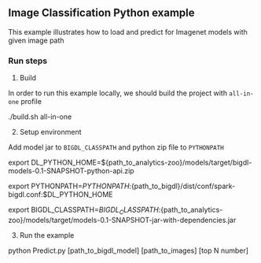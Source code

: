 ## Image Classification Python example
This example illustrates how to load and predict for Imagenet models with given image path
### Run steps
1. Build 

In order to run this example locally, we should build the project with `all-in-one` profile

./build.sh all-in-one

2. Setup environment

Add model jar to `BIGDL_CLASSPATH` and python zip file to `PYTHONPATH`

export DL_PYTHON_HOME=${path_to_analytics-zoo}/models/target/bigdl-models-0.1-SNAPSHOT-python-api.zip

export PYTHONPATH=$PYTHONPATH:${path_to_bigdl}/dist/conf/spark-bigdl.conf:$DL_PYTHON_HOME

export BIGDL_CLASSPATH=$BIGDL_CLASSPATH:${path_to_analytics-zoo}/models/target/models-0.1-SNAPSHOT-jar-with-dependencies.jar

3. Run the example

python Predict.py [path_to_bigdl_model] [path_to_images] [top N number]
